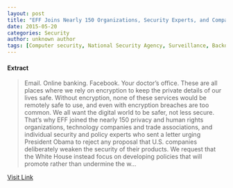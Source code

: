 ```yaml
---
layout: post
title: "EFF Joins Nearly 150 Organizations, Security Experts, and Companies to Urge President Obama to Support Strong Encryption"
date: 2015-05-20
categories: Security
author: unknown author
tags: [Computer security, National Security Agency, Surveillance, Backdoor (computing), Electronic Frontier Foundation, Privacy, Encryption, Security, Espionage techniques, Government information, Secure communication, Cybercrime, National security, Technology, Information governance, Government, Cyberspace, Crime prevention, Computing, Cyberwarfare, Information Age]
---
```





#### Extract
>Email. Online banking. Facebook. Your doctor’s office. These are all places where we rely on encryption to keep the private details of our lives safe. Without encryption, none of these services would be remotely safe to use, and even with encryption breaches are too common. We all want the digital world to be safer, not less secure. That’s why EFF joined the nearly 150 privacy and human rights organizations, technology companies and trade associations, and individual security and policy experts who sent a letter urging President Obama to
reject any proposal that U.S. companies deliberately weaken the security of their products. We request that the White House instead focus on developing policies that will promote rather than undermine the w...



[Visit Link](https://www.eff.org/deeplinks/2015/05/eff-joins-nearly-150-organizations-security-experts-and-companies-urge-president)


